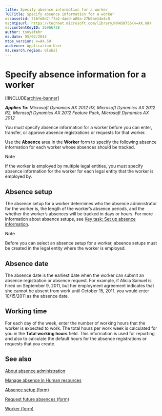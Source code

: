 ```yaml
---
title: Specify absence information for a worker
TOCTitle: Specify absence information for a worker
ms:assetid: 716fe8d7-f7a2-4add-a80a-27b6ae14e4c0
ms:mtpsurl: https://technet.microsoft.com/library/Hh450756(v=AX.60)
ms:contentKeyID: 36966728
author: tonyafehr
ms.date: 05/02/2014
mtps_version: v=AX.60
audience: Application User
ms.search.region: Global
---
```


# Specify absence information for a worker 


[!INCLUDE[archive-banner](includes/archive-banner.md)]


_**Applies To:** Microsoft Dynamics AX 2012 R3, Microsoft Dynamics AX 2012 R2, Microsoft Dynamics AX 2012 Feature Pack, Microsoft Dynamics AX 2012_

You must specify absence information for a worker before you can enter, transfer, or approve absence registrations or requests for that worker.

Use the **Absence** area in the **Worker** form to specify the following absence information for each worker whose absences should be tracked.


> [!NOTE]
> <P>If the worker is employed by multiple legal entities, you must specify absence information for the worker for each legal entity that the worker is employed by.</P>



## Absence setup

The absence setup for a worker determines who the absence administrator for the worker is, the length of the worker’s absence periods, and the whether the worker’s absences will be tracked in days or hours. For more information about absence setups, see [Key task: Set up absence information](key-task-set-up-absence-information.md).


> [!NOTE]
> <P>Before you can select an absence setup for a worker, absence setups must be created in the legal entity where the worker is employed.</P>



## Absence date

The absence date is the earliest date when the worker can submit an absence registration or absence request. For example, if Alicia Samuel is hired on September 9, 2011, but her employment agreement indicates that she cannot be absent from work until October 15, 2011, you would enter 10/15/2011 as the absence date.

## Working time

For each day of the week, enter the number of working hours that the worker is expected to work. The total hours per work week is calculated for you in the **Total working hours** field. This information is used for reporting and also to calculate the default hours for the absence registrations or requests that you create.

## See also

[About absence administration](about-absence-administration.md)

[Manage absence in Human resources](manage-absence-in-human-resources.md)

[Absence setup (form)](https://technet.microsoft.com/library/aa583231\(v=ax.60\))

[Request future absences (form)](https://technet.microsoft.com/library/aa556621\(v=ax.60\))

[Worker (form)](https://technet.microsoft.com/library/hh209054\(v=ax.60\))

  


